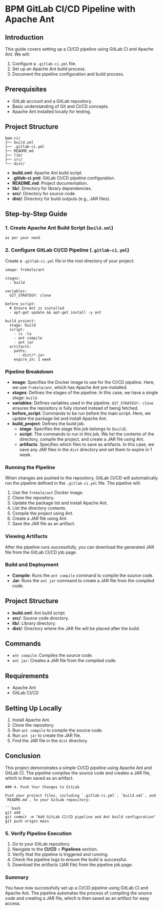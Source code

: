 # BPM GitLab CI/CD Pipeline with Apache Ant
## Introduction
This guide covers setting up a CI/CD pipeline using GitLab CI and Apache Ant. We will:
1. Configure a `.gitlab-ci.yml` file.
2. Set up an Apache Ant build process.
3. Document the pipeline configuration and build process.

## Prerequisites
- GitLab account and a GitLab repository.
- Basic understanding of Git and CI/CD concepts.
- Apache Ant installed locally for testing.

## Project Structure
```
bpm-ci/
├── build.xml
├── .gitlab-ci.yml
├── README.md
├── lib/
├── src/
└── dist/
```

- **build.xml**: Apache Ant build script.
- **.gitlab-ci.yml**: GitLab CI/CD pipeline configuration.
- **README.md**: Project documentation.
- **lib/**: Directory for library dependencies.
- **src/**: Directory for source code.
- **dist/**: Directory for build outputs (e.g., JAR files).

## Step-by-Step Guide

### 1. Create Apache Ant Build Script (`build.xml`)
```
as per your need
```

### 2. Configure GitLab CI/CD Pipeline (`.gitlab-ci.yml`)

Create a `.gitlab-ci.yml` file in the root directory of your project:
```
image: frekele/ant

stages:
  - build

variables:
  GIT_STRATEGY: clone

before_script:
  # Ensure Ant is installed
  - apt-get update && apt-get install -y ant

build_project:
  stage: build
  script:
    - ls -la
    - ant compile
    - ant jar
  artifacts:
    paths:
      - dist/*.jar
    expire_in: 1 week
```

### Pipeline Breakdown

- **image**: Specifies the Docker image to use for the CI/CD pipeline. Here, we use `frekele/ant`, which has Apache Ant pre-installed.
- **stages**: Defines the stages of the pipeline. In this case, we have a single stage: `build`.
- **variables**: Defines variables used in the pipeline. `GIT_STRATEGY: clone` ensures the repository is fully cloned instead of being fetched.
- **before_script**: Commands to be run before the main script. Here, we update the package list and install Apache Ant.
- **build_project**: Defines the build job.
    - **stage**: Specifies the stage this job belongs to (`build`).
    - **script**: The commands to run in this job. We list the contents of the directory, compile the project, and create a JAR file using Ant.
    - **artifacts**: Specifies which files to save as artifacts. In this case, we save any JAR files in the `dist` directory and set them to expire in 1 week.

### Running the Pipeline

When changes are pushed to the repository, GitLab CI/CD will automatically run the pipeline defined in the `.gitlab-ci.yml` file. The pipeline will:

1. Use the `frekele/ant` Docker image.
2. Clone the repository.
3. Update the package list and install Apache Ant.
4. List the directory contents.
5. Compile the project using Ant.
6. Create a JAR file using Ant.
7. Save the JAR file as an artifact.

### Viewing Artifacts

After the pipeline runs successfully, you can download the generated JAR file from the GitLab CI/CD job page.

### Build and Deployment

- **Compile**: Runs the `ant compile` command to compile the source code.
- **Jar**: Runs the `ant jar` command to create a JAR file from the compiled code.

## Project Structure

- **build.xml**: Ant build script.
- **src/**: Source code directory.
- **lib/**: Library directory.
- **dist/**: Directory where the JAR file will be placed after the build.

## Commands

- `ant compile`: Compiles the source code.
- `ant jar`: Creates a JAR file from the compiled code.

## Requirements

- Apache Ant
- GitLab CI/CD

## Setting Up Locally

1. Install Apache Ant.
2. Clone the repository.
3. Run `ant compile` to compile the source code.
4. Run `ant jar` to create the JAR file.
5. Find the JAR file in the `dist` directory.

## Conclusion

This project demonstrates a simple CI/CD pipeline using Apache Ant and GitLab CI. The pipeline compiles the source code and creates a JAR file, which is then saved as an artifact.
```
### 4. Push Your Changes to GitLab

Push your project files, including `.gitlab-ci.yml`, `build.xml`, and `README.md`, to your GitLab repository:

```bash
git add .
git commit -m "Add GitLab CI/CD pipeline and Ant build configuration"
git push origin main
```
### 5. Verify Pipeline Execution

1. Go to your GitLab repository.
2. Navigate to the **CI/CD** > **Pipelines** section.
3. Verify that the pipeline is triggered and running.
4. Check the pipeline logs to ensure the build is successful.
5. Download the artifacts (JAR file) from the pipeline job page.

### Summary

You have now successfully set up a CI/CD pipeline using GitLab CI and Apache Ant. The pipeline automates the process of compiling the source code and creating a JAR file, which is then saved as an artifact for easy access.